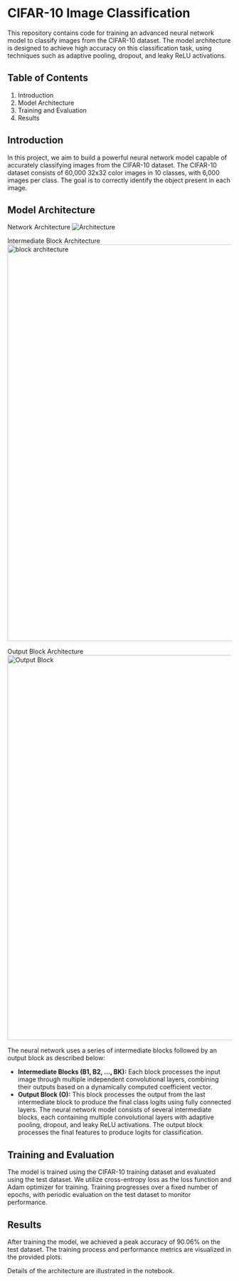 # CIFAR-10 Image Classification

This repository contains code for training an advanced neural network model to classify images from the CIFAR-10 dataset. The model architecture is designed to achieve high accuracy on this classification task, using techniques such as adaptive pooling, dropout, and leaky ReLU activations.

## Table of Contents
1. Introduction
2. Model Architecture
3. Training and Evaluation
4. Results

## Introduction
In this project, we aim to build a powerful neural network model capable of accurately classifying images from the CIFAR-10 dataset. The CIFAR-10 dataset consists of 60,000 32x32 color images in 10 classes, with 6,000 images per class. The goal is to correctly identify the object present in each image.


## Model Architecture

Network Architecture
![Architecture](https://github.com/amannaredi/ECS7026P_CIFAR_Dataset_Classification/assets/81749870/e563e089-78ba-465f-84f3-0644e934fe35)

Intermediate Block Architecture
<img width="891" alt="block architecture" src="https://github.com/amannaredi/ECS7026P_CIFAR_Dataset_Classification/assets/81749870/698929b5-d153-467b-9f41-93ff52501141">

Output Block Architecture
<img width="865" alt="Output Block" src="https://github.com/amannaredi/ECS7026P_CIFAR_Dataset_Classification/assets/81749870/b79ceeae-34a6-47c5-983d-457fc311a66d">


The neural network uses a series of intermediate blocks followed by an output block as described below:

- **Intermediate Blocks (B1, B2, ..., BK):** Each block processes the input image through multiple independent convolutional layers, combining their outputs based on a dynamically computed coefficient vector.
- **Output Block (O):** This block processes the output from the last intermediate block to produce the final class logits using fully connected layers.
The neural network model consists of several intermediate blocks, each containing multiple convolutional layers with adaptive pooling, dropout, and leaky ReLU activations. The output block processes the final features to produce logits for classification.

## Training and Evaluation
The model is trained using the CIFAR-10 training dataset and evaluated using the test dataset. We utilize cross-entropy loss as the loss function and Adam optimizer for training. Training progresses over a fixed number of epochs, with periodic evaluation on the test dataset to monitor performance.

## Results
After training the model, we achieved a peak accuracy of 90.06% on the test dataset. The training process and performance metrics are visualized in the provided plots.


Details of the architecture are illustrated in the notebook.
